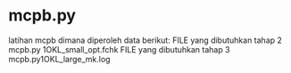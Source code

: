 # mcpb.py
latihan mcpb dimana diperoleh data berikut: FILE yang dibutuhkan tahap 2 mcpb.py 1OKL_small_opt.fchk FILE yang dibutuhkan tahap 3 mcpb.py1OKL_large_mk.log
